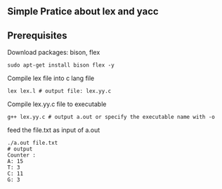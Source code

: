 ## Simple Pratice about lex and yacc 

## Prerequisites
Download packages: bison, flex
```
sudo apt-get install bison flex -y
```
Compile lex file into c lang file
```
lex lex.l # output file: lex.yy.c
```
Compile lex.yy.c file to executable
```
g++ lex.yy.c # output a.out or specify the executable name with -o
```
feed the file.txt as input of a.out
```
./a.out file.txt
# output
Counter :
A: 15
T: 3
C: 11
G: 3
```
